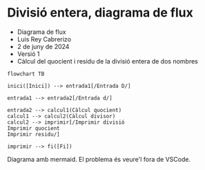 # Divisió entera, diagrama de flux

- Diagrama de flux
- Luis Rey Cabrerizo
- 2 de juny de 2024
- Versió 1
- Càlcul del quocient i residu de la divisió entera de dos nombres

```mermaid
flowchart TB 

inici([Inici]) --> entrada1[/Entrada D/]

entrada1 --> entrada2[/Entrada d/]

entrada2 --> calcul1(Càlcul quocient)
calcul1 --> calcul2(Càlcul divisor)
calcul2 --> imprimir[/Imprimir divisió
Imprimir quocient
Imprimir residu/]

imprimir --> fi([Fi])

```

Diagrama amb mermaid. El problema és veure'l fora de VSCode.

